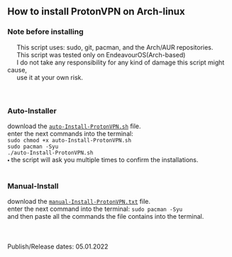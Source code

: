 ## How to install ProtonVPN on Arch-linux

### Note before installing
   This script uses: sudo, git, pacman, and the Arch/AUR repositories.<br />
   This script was tested only on EndeavourOS(Arch-based)<br />
   I do not take any responsibility for any kind of damage this script might cause,<br />
   use it at your own risk.<br />
<br />
<br />
### Auto-Installer
   download the [`auto-Install-ProtonVPN.sh`](https://github.com/000Daniel/How-to-install-ProtonVPN-on-Arch-Linux/releases/tag/Proton-VPN) file.<br />
   enter the next commands into the terminal: <br />
   `sudo chmod +x auto-Install-ProtonVPN.sh`<br />
   `sudo pacman -Syu`<br />
   `./auto-Install-ProtonVPN.sh`<br />
   🞄 the script will ask you multiple times to confirm the installations.<br />
<br />
### Manual-Install
   download the [`manual-Install-ProtonVPN.txt`](https://github.com/000Daniel/How-to-install-ProtonVPN-on-Arch-Linux/releases/tag/Proton-VPN) file. <br />
   enter the next command into the terminal: `sudo pacman -Syu`<br />
   and then paste all the commands the file contains into the terminal.<br />
<br />
<br />
<br />
Publish/Release dates: 05.01.2022
